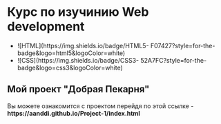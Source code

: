 <h1>Курс по изучинию Web development</h1>
<ul>
	<li>
	![HTML](https://img.shields.io/badge/HTML5- F07427?style=for-the-			badge&logo=html5&logoColor=white)
	</li>
	<li>
	![CSS](https://img.shields.io/badge/CSS3- 52A7FC?style=for-the-	badge&logo=css3&logoColor=white)
	</li>
</ul>

<h2>Мой проект "Добрая Пекарня"</h2> 
Вы можете ознакомится с проектом перейдя по этой ссылке - <strong>https://aanddi.github.io/Project-1/index.html</strong>

